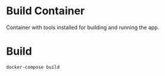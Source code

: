 # Build Container
Container with tools installed for building and running the app.

# Build
```bash
docker-compose build
```
